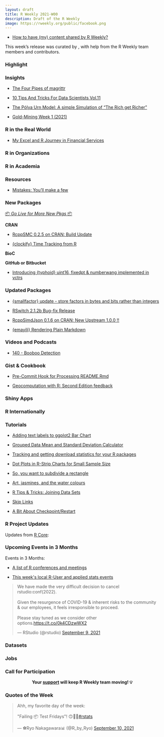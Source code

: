 ```yaml
---
layout: draft
title: R Weekly 2021-W00
description: Draft of the R Weekly
image: https://rweekly.org/public/facebook.png
---
```



+ [How to have (my) content shared by R Weekly?](https://github.com/rweekly/rweekly.org#how-to-have-my-content-shared-by-r-weekly)

This week’s release was curated by [](), with help from the R Weekly team members and contributors.



###  Highlight



### Insights

+ [The Four Pipes of magrittr](https://data-and-the-world.onrender.com/posts/magrittr-pipes/)

+ [10 Tips And Tricks For Data Scientists Vol.11](https://predictivehacks.com/10-tips-and-tricks-for-data-scientists-vol-11/)

+ [The Pólya Urn Model: A simple Simulation of “The Rich get Richer”](https://blog.ephorie.de/the-polya-urn-model-a-simple-simulation-of-the-rich-get-richer)

+ [Gold-Mining Week 1 (2021)](https://fantasyfootballanalytics.net/2021/09/gold-mining-week-1-2021.html)

### R in the Real World

+ [My Excel and R Journey in Financial Services](https://blog.rstudio.com/2021/09/07/my-excel-and-r-journey-in-financial-services/)

###  R in Organizations



###  R in Academia



###  Resources

+ [Mistakes: You’ll make a few](https://oscarbaruffa.com/error/)

###  New Packages

<p class="added-hostname"><a href="https://rweekly.org/live" target="_blank" class="externalLink">📦 <i>Go Live for More New Pkgs</i> 📦</a></p>

**CRAN**

+ [RcppSMC 0.2.5 on CRAN: Build Update](http://dirk.eddelbuettel.com/blog/2021/09/09/#rcppsmc_0.2.5)

+ [{clockify} Time Tracking from R](https://datawookie.dev/blog/2021/09/clockify-time-tracking-from-r/)

**BioC**



**GitHub or Bitbucket**

+ [Introducing {typhoid} uint16, fixedpt & numberwang implemented in vctrs](https://coolbutuseless.github.io/2021/09/09/introducing-typhoid-uint16-fixedpt-numberwang-implemented-in-vctrs/)

### Updated Packages

+ [{smallfactor} update - store factors in bytes and bits rather than integers](https://coolbutuseless.github.io/2021/09/06/smallfactor-update-store-factors-in-bytes-and-bits-rather-than-integers/)

+ [RSwitch 2.1.2b Bug-fix Release](https://rud.is/b/2021/09/06/rswitch-2-1-2b-bug-fix-release/)

+ [RcppSimdJson 0.1.6 on CRAN: New Upstream 1.0.0 !!](http://dirk.eddelbuettel.com/blog/2021/09/08/#rcppsimdjson_0.1.6)

+ [{emayili} Rendering Plain Markdown](https://datawookie.dev/blog/2021/09/emayili-rendering-plain-markdown/)

###  Videos and Podcasts

+ [140 - Booboo Detection](https://nssdeviations.com/140-booboo-detection)

### Gist & Cookbook

+ [Pre-Commit Hook for Processing README.Rmd
](https://datawookie.dev/blog/2021/09/pre-commit-hook-for-processing-readme-rmd/)

+ [Geocomputation with R: Second Edition feedback
](https://geocompr.github.io/post/2021/geocompr2-bp1/)

### Shiny Apps



### R Internationally



###  Tutorials

+ [Adding text labels to ggplot2 Bar Chart](https://finnstats.com/index.php/2021/09/10/adding-text-labels-to-ggplot2-bar-chart/)

+ [Grouped Data Mean and Standard Deviation Calculator](https://finnstats.com/index.php/2021/09/09/grouped-data-mean-and-standard-deviation-calculator/)

+ [Tracking and getting download statistics for your R packages](https://nhsrcommunity.com/blog/tracking-and-getting-download-statistics-for-your-r-packages/)

+ [Dot Plots in R-Strip Charts for Small Sample Size](https://finnstats.com/index.php/2021/09/07/dot-plots-in-r-strip-charts-for-small-sample-size/)

+ [So, you want to subdivide a rectangle](https://ijeamaka-anyene.netlify.app/posts/2021-09-07-so-you-want-to-subdivide-a-rectangle/)

+ [Art, jasmines, and the water colours](https://blog.djnavarro.net/posts/2021-09-07_water-colours/)

+ [R Tips & Tricks: Joining Data Sets](http://optimumsportsperformance.com/blog/r-tips-tricks-joining-data-sets/)

+ [Skip Links](https://maya.rbind.io/post/2021/skip-links/)

+ [A Bit About Checkpoint/Restart](https://fml-fam.github.io/blog/2021/09/09/a-bit-about-checkpoint/restart/)

<!--<div class="post-more-begin></div><div class="post-more-end"></div>-->

###  R Project Updates

Updates from [R Core](http://developer.r-project.org/blosxom.cgi/R-devel/NEWS):


###  Upcoming Events in 3 Months

Events in 3 Months:


+ [A list of R conferences and meetings](https://jumpingrivers.github.io/meetingsR/events.html)

+ [This week's local R-User and applied stats events](https://community.rstudio.com/c/irl)

<blockquote class="twitter-tweet"><p lang="en" dir="ltr">We have made the very difficult decision to cancel rstudio:conf(2022).<br><br>Given the resurgence of COVID-19 &amp; inherent risks to the community &amp; our employees, it feels irresponsible to proceed.<br><br>Please stay tuned as we consider other options.<a href="https://t.co/0k4CDzwWX2">https://t.co/0k4CDzwWX2</a></p>&mdash; RStudio (@rstudio) <a href="https://twitter.com/rstudio/status/1435971591284801536?ref_src=twsrc%5Etfw">September 9, 2021</a></blockquote> <script async src="https://platform.twitter.com/widgets.js" charset="utf-8"></script>


### Datasets

### Jobs




###  Call for Participation


<p class="hide-support added-hostname support-rweekly" style="text-align: center;font-weight: bold;">Your <a class="non-visited externalLink" href="https://www.patreon.com/rweekly" onclick="pas(this)">support</a> will keep R Weekly team moving! 💡</p>

###  Quotes of the Week

<blockquote class="twitter-tweet"><p lang="en" dir="ltr">Ahh, my favorite day of the week: <br><br>&quot;Failing 📦 Test Fridays&quot;! 🙃🤦‍♂️<a href="https://twitter.com/hashtag/rstats?src=hash&amp;ref_src=twsrc%5Etfw">#rstats</a></p>&mdash; ⚽️Ryo Nakagawara📊 (@R_by_Ryo) <a href="https://twitter.com/R_by_Ryo/status/1436286794572591105?ref_src=twsrc%5Etfw">September 10, 2021</a></blockquote> <script async src="https://platform.twitter.com/widgets.js" charset="utf-8"></script>

